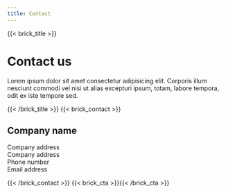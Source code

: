 ```yaml
---
title: Contact
---
```

{{< brick_title >}}

# Contact us

Lorem ipsum dolor sit amet consectetur adipisicing elit. Corporis illum nesciunt commodi vel nisi ut alias excepturi ipsum, totam, labore tempora, odit ex iste tempore sed.

{{< /brick_title >}}
{{< brick_contact >}}

## Company name

Company address  
Company address  
Phone number  
Email address

{{< /brick_contact >}}
{{< brick_cta >}}{{< /brick_cta >}}